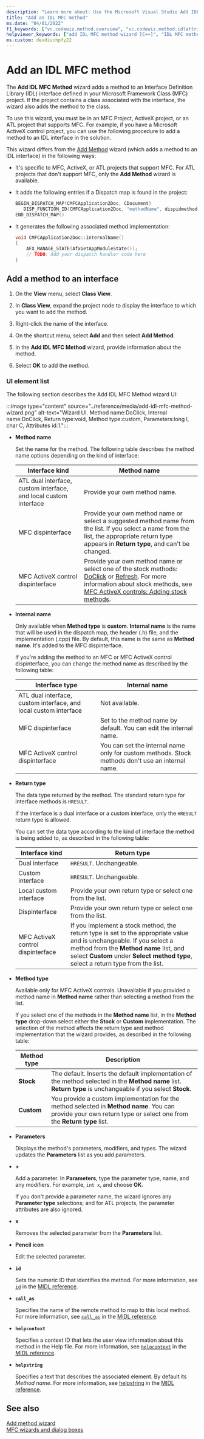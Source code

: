 ```yaml
---
description: "Learn more about: Use the Microsoft Visual Studio Add IDL MFC wizard to add a method to an IDL interface in your MFC or ATL project"
title: "Add an IDL MFC method"
ms.date: "04/01/2022"
f1_keywords: ["vc.codewiz.method.overview", "vc.codewiz.method.idlattrib"]
helpviewer_keywords: ["add IDL MFC method wizard [C++]", "IDL MFC methods [C++], adding", "methods [C++], adding using wizards", "IDL attributes, add an IDL MFC method wizard"]
ms.custom: devdivchpfy22
---
```


# Add an IDL MFC method

The **Add IDL MFC Method** wizard adds a method to an Interface Definition Library (IDL) interface defined in your Microsoft Framework Class (MFC) project. If the project contains a class associated with the interface, the wizard also adds the method to the class.

To use this wizard, you must be in an MFC Project, ActiveX project, or an ATL project that supports MFC. For example, if you have a Microsoft ActiveX control project, you can use the following procedure to add a method to an IDL interface in the solution.

This wizard differs from the [Add Method](../../ide/adding-a-method-visual-cpp.md) wizard (which adds a method to an IDL interface) in the following ways:

- It's specific to MFC, ActiveX, or ATL projects that support MFC. For ATL projects that don't support MFC, only the **Add Method** wizard is available.
- It adds the following entries if a Dispatch map is found in the project:

   ```cpp
   BEGIN_DISPATCH_MAP(CMFCApplication2Doc, CDocument)
      DISP_FUNCTION_ID(CMFCApplication2Doc, "methodName", dispidmethodName, internalName, VT_EMPTY, VTS_NONE)
   END_DISPATCH_MAP()
   ```

- It generates the following associated method implementation:

   ```cpp
   void CMFCApplication2Doc::internalName()
   {
       AFX_MANAGE_STATE(AfxGetAppModuleState());
       // TODO: Add your dispatch handler code here
   }
   ```

## Add a method to an interface

1. On the **View** menu, select **Class View**.

1. In **Class View**, expand the project node to display the interface to which you want to add the method.

1. Right-click the name of the interface.

1. On the shortcut menu, select **Add** and then select **Add Method**.

1. In the **Add IDL MFC Method** wizard, provide information about the method.

1. Select **OK** to add the method.

### UI element list

The following section describes the Add IDL MFC Method wizard UI:

:::image type="content" source="../reference/media/add-idl-mfc-method-wizard.png" alt-text="Wizard UI. Method name:DoClick, Internal name:DoClick, Return type:void, Method type:custom, Parameters:long l, char C, Attributes id:1.":::

- **Method name**

  Set the name for the method. The following table describes the method name options depending on the kind of interface:

  |Interface kind|Method name|
  |--------------------|-----------------|
  |ATL dual interface, custom interface, and local custom interface|Provide your own method name.|
  |MFC dispinterface|Provide your own method name or select a suggested method name from the list. If you select a name from the list, the appropriate return type appears in **Return type**, and can't be changed.|
  |MFC ActiveX control dispinterface|Provide your own method name or select one of the stock methods: [DoClick](../reference/colecontrol-class.md#doclick) or [Refresh](../reference/colecontrol-class.md#refresh). For more information about stock methods, see [MFC ActiveX controls: Adding stock methods](../mfc-activex-controls-adding-stock-methods.md).|

- **Internal name**

  Only available when **Method type** is **custom**. **Internal name** is the name that will be used in the dispatch map, the header (.h) file, and the implementation (.cpp) file. By default, this name is the same as **Method name**. It's added to the MFC dispinterface.

  If you're adding the method to an MFC or MFC ActiveX control dispinterface, you can change the method name as described by the following table:

  |Interface type|Internal name|
  |--------------------|-----------------|
  |ATL dual interface, custom interface, and local custom interface|Not available.|
  |MFC dispinterface|Set to the method name by default. You can edit the internal name.|
  |MFC ActiveX control dispinterface|You can set the internal name only for custom methods. Stock methods don't use an internal name.|

- **Return type**

  The data type returned by the method. The standard return type for interface methods is `HRESULT`.

  If the interface is a dual interface or a custom interface, only the `HRESULT` return type is allowed.

  You can set the data type according to the kind of interface the method is being added to, as described in the following table:

  |Interface kind|Return type|
  |--------------------|-----------------|
  |Dual interface|`HRESULT`. Unchangeable.|
  |Custom interface|`HRESULT`. Unchangeable.|
  |Local custom interface|Provide your own return type or select one from the list.|
  |Dispinterface|Provide your own return type or select one from the list.|
  |MFC ActiveX control dispinterface|If you implement a stock method, the return type is set to the appropriate value and is unchangeable. If you select a method from the **Method name** list, and select **Custom** under **Select method type**, select a return type from the list.|

- **Method type**

  Available only for MFC ActiveX controls. Unavailable if you provided a method name in **Method name** rather than selecting a method from the list.

  If you select one of the methods in the **Method name** list, in the **Method type** drop-down select either the **Stock** or **Custom** implementation. The selection of the method affects the return type and method implementation that the wizard provides, as described in the following table:

  |Method type|Description|
  |-----------------|-----------------|
  |**Stock**|The default. Inserts the default implementation of the method selected in the **Method name** list. **Return type** is unchangeable if you select **Stock**.|
  |**Custom**|You provide a custom implementation for the method selected in **Method name**. You can provide your own return type or select one from the **Return type** list.|

- **Parameters**

  Displays the method's parameters, modifiers, and types. The wizard updates the **Parameters** list as you add parameters.

- **+**

  Add a parameter. In **Parameters**, type the parameter type, name, and any modifiers. For example, `int x`, and choose **OK**.

  If you don't provide a parameter name, the wizard ignores any **Parameter type** selections; and for ATL projects, the parameter attributes are also ignored.

- **x**

  Removes the selected parameter from the **Parameters** list.

- **Pencil icon**

  Edit the selected parameter.

- **`id`**

  Sets the numeric ID that identifies the method. For more information, see [`id`](/windows/win32/midl/id) in the [MIDL reference](/windows/win32/midl/midl-language-reference.md).

- **`call_as`**

  Specifies the name of the remote method to map to this local method. For more information, see [`call_as`](/windows/win32/midl/call-as) in the [MIDL reference](/windows/win32/midl/midl-language-reference.md).

- **`helpcontext`**

  Specifies a context ID that lets the user view information about this method in the Help file. For more information, see [`helpcontext`](/windows/win32/Midl/helpcontext) in the [MIDL reference](/windows/win32/midl/midl-language-reference.md).

- **`helpstring`**

  Specifies a text that describes the associated element. By default its *Method name*. For more information, see [helpstring](/windows/win32/Midl/helpstring) in the [MIDL reference](/windows/win32/midl/midl-language-reference.md).

## See also

[Add method wizard](../../ide/adding-a-method-visual-cpp.md)\
[MFC wizards and dialog boxes](mfc-wizards-and-dialog-boxes.md)